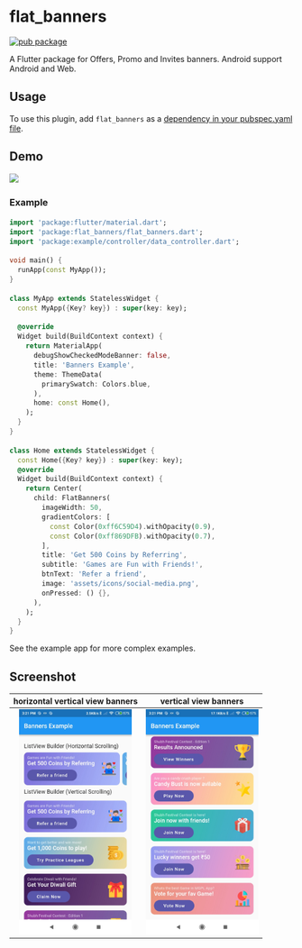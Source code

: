 # flat_banners

[![pub package](https://img.shields.io/pub/v/url_launcher.svg)](https://pub.dev/packages/flat_banners)

A Flutter package for Offers, Promo and Invites banners. Android support
Android and Web.

## Usage

To use this plugin, add `flat_banners` as a [dependency in your pubspec.yaml file](https://flutter.dev/platform-plugins/).

## Demo

<img src="banners-package-demo.gif" height="500" />

### Example

```dart
import 'package:flutter/material.dart';
import 'package:flat_banners/flat_banners.dart';
import 'package:example/controller/data_controller.dart';

void main() {
  runApp(const MyApp());
}

class MyApp extends StatelessWidget {
  const MyApp({Key? key}) : super(key: key);

  @override
  Widget build(BuildContext context) {
    return MaterialApp(
      debugShowCheckedModeBanner: false,
      title: 'Banners Example',
      theme: ThemeData(
        primarySwatch: Colors.blue,
      ),
      home: const Home(),
    );
  }
}

class Home extends StatelessWidget {
  const Home({Key? key}) : super(key: key);
  @override
  Widget build(BuildContext context) {
    return Center(
      child: FlatBanners(
        imageWidth: 50,
        gradientColors: [
          const Color(0xff6C59D4).withOpacity(0.9),
          const Color(0xff869DFB).withOpacity(0.7),
        ],
        title: 'Get 500 Coins by Referring',
        subtitle: 'Games are Fun with Friends!',
        btnText: 'Refer a friend',
        image: 'assets/icons/social-media.png',
        onPressed: () {},
      ),
    );
  }
}
```

See the example app for more complex examples.

## Screenshot

|            horizontal vertical view banners             |            vertical view banners             |
| :-----------------------------------------------------: | :------------------------------------------: |
| <img src="horizontal-vertical-view.jpg" height="400" /> | <img src="vertical-view.jpg" height="400" /> |
